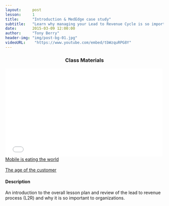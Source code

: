 ```yaml
---
layout:     post
lesson: 	1
title:      "Introduction & MedEdge case study"
subtitle:   "Learn why managing your Lead to Revenue Cycle is so important"
date:       2015-03-09 12:00:00
author:     "Tony Berry"
header-img: "img/post-bg-01.jpg"
videoURL:    "https://www.youtube.com/embed/tbWzquRPG8Y"
---
```


<section class="materials">
<h3 style="text-align:center;">Class Materials</h3>

<iframe src="//player.vimeo.com/video/110428014?title=0&amp;byline=0&amp;portrait=0&amp;color=3e7287" width="500" height="281" frameborder="0" webkitallowfullscreen mozallowfullscreen allowfullscreen></iframe>

<br>
<a href="http://player.vimeo.com/video/110428014">Mobile is eating the world</a>
<br>
<br>
<a href="#">The age of the customer </a>


</section>

<h4>Description</h4>

<p>An introduction to the overall lesson plan and review of the lead to revenue process (L2R) and why it is so important to organizations.</p>



